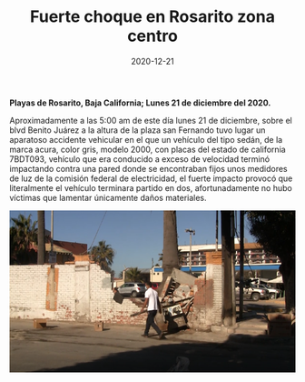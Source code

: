 ﻿---
layout: blog
title:  "Fuerte choque en Rosarito zona centro"
date:   2020-12-21
categories: rosarito
permalink: /:categories/:title:output_ext
image: /img/cnr/2020-12-21-fuerte-choque.png
alt: "Fuerte choque en Rosarito zona centro"
autor: 
---


**Playas de Rosarito, Baja California; Lunes 21 de diciembre del 2020.**

Aproximadamente a las 5:00 am de este día lunes 21 de diciembre, sobre el blvd Benito Juárez a la altura de la plaza san Fernando tuvo lugar un aparatoso accidente vehicular en el que un vehículo del tipo sedán, de la marca acura, color gris, modelo 2000, con placas del estado de california 7BDT093, vehículo que era conducido a exceso de velocidad terminó impactando contra una pared donde se encontraban fijos unos medidores de luz de la comisión federal de electricidad, el fuerte impacto provocó que literalmente el vehículo terminara partido en dos, afortunadamente no hubo víctimas que lamentar únicamente daños materiales.

<div id="carouselExampleSlidesOnly" class="carousel slide" data-ride="carousel">
  <div class="carousel-inner">
    <div class="carousel-item active">
       <img class="d-block w-100" src="/img/cnr/2020-12-21-fuerte-choque.png" loading="lazy"  alt="Fuerte choque en Rosarito zona centro">
    </div>
  </div>
</div>